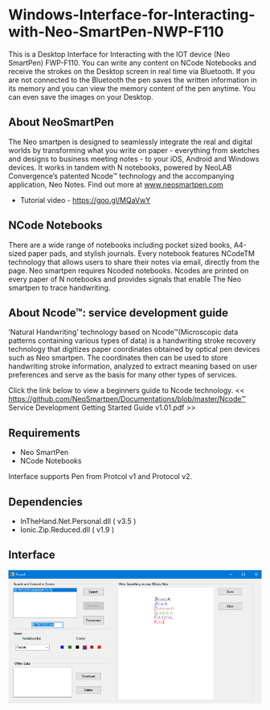 # Windows-Interface-for-Interacting-with-Neo-SmartPen-NWP-F110
This is a Desktop Interface for Interacting with the IOT device (Neo SmartPen) FWP-F110. You can write any content on NCode Notebooks and receive the strokes on the Desktop screen in real time via Bluetooth. If you are not connected to the Bluetooth the pen saves the written information in its memory and you can view the memory content of the pen anytime. You can even save the images on your Desktop.

## About NeoSmartPen
The Neo smartpen is designed to seamlessly integrate the real and digital worlds by transforming what you write on paper - everything from sketches and designs to business meeting notes - to your iOS, Android and Windows devices. It works in tandem with N notebooks, powered by NeoLAB Convergence’s patented Ncode™ technology and the accompanying application, Neo Notes. Find out more at www.neosmartpen.com

* Tutorial video - https://goo.gl/MQaVwY

## NCode Notebooks
There are a wide range of notebooks including pocket sized books, A4-sized paper pads, and stylish journals. Every notebook features NCodeTM technology that allows users to share their notes via email, directly from the page. Neo smartpen requires Ncoded notebooks. Ncodes are printed on every paper of N notebooks and provides signals that enable The Neo smartpen to trace handwriting.

## About Ncode™: service development guide
‘Natural Handwriting’ technology based on Ncode™(Microscopic data patterns containing various types of data) is a handwriting stroke recovery technology that digitizes paper coordinates obtained by optical pen devices such as Neo smartpen. The coordinates then can be used to store handwriting stroke information, analyzed to extract meaning based on user preferences and serve as the basis for many other types of services.

Click the link below to view a beginners guide to Ncode technology. 
<< https://github.com/NeoSmartpen/Documentations/blob/master/Ncode™ Service Development Getting Started Guide v1.01.pdf >>

## Requirements
* Neo SmartPen
* NCode Notebooks

Interface supports Pen from Protcol v1 and Protocol v2.

## Dependencies
* InTheHand.Net.Personal.dll ( v3.5 )
* Ionic.Zip.Reduced.dll ( v1.9 )

## Interface
![](Interface.png)
